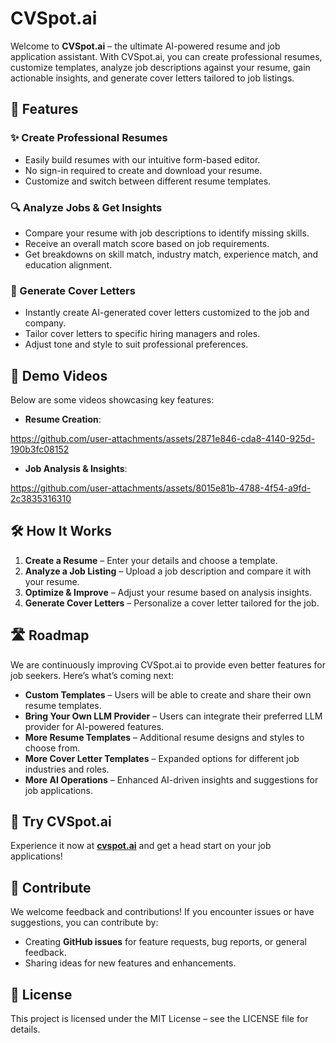 # CVSpot.ai

Welcome to **CVSpot.ai** – the ultimate AI-powered resume and job application assistant. With CVSpot.ai, you can create professional resumes, customize templates, analyze job descriptions against your resume, gain actionable insights, and generate cover letters tailored to job listings.

## 🚀 Features

### ✨ Create Professional Resumes

- Easily build resumes with our intuitive form-based editor.
- No sign-in required to create and download your resume.
- Customize and switch between different resume templates.

### 🔍 Analyze Jobs & Get Insights

- Compare your resume with job descriptions to identify missing skills.
- Receive an overall match score based on job requirements.
- Get breakdowns on skill match, industry match, experience match, and education alignment.

### 📄 Generate Cover Letters

- Instantly create AI-generated cover letters customized to the job and company.
- Tailor cover letters to specific hiring managers and roles.
- Adjust tone and style to suit professional preferences.

## 🎥 Demo Videos

Below are some videos showcasing key features:

- **Resume Creation**:

https://github.com/user-attachments/assets/2871e846-cda8-4140-925d-190b3fc08152

- **Job Analysis & Insights**:

https://github.com/user-attachments/assets/8015e81b-4788-4f54-a9fd-2c3835316310

## 🛠️ How It Works

1. **Create a Resume** – Enter your details and choose a template.
2. **Analyze a Job Listing** – Upload a job description and compare it with your resume.
3. **Optimize & Improve** – Adjust your resume based on analysis insights.
4. **Generate Cover Letters** – Personalize a cover letter tailored for the job.

## 🛣️ Roadmap

We are continuously improving CVSpot.ai to provide even better features for job seekers. Here’s what’s coming next:

- **Custom Templates** – Users will be able to create and share their own resume templates.
- **Bring Your Own LLM Provider** – Users can integrate their preferred LLM provider for AI-powered features.
- **More Resume Templates** – Additional resume designs and styles to choose from.
- **More Cover Letter Templates** – Expanded options for different job industries and roles.
- **More AI Operations** – Enhanced AI-driven insights and suggestions for job applications.

## 🔗 Try CVSpot.ai

Experience it now at **[cvspot.ai](https://cvspot.ai)** and get a head start on your job applications!

## 🤝 Contribute

We welcome feedback and contributions! If you encounter issues or have suggestions, you can contribute by:

- Creating **GitHub issues** for feature requests, bug reports, or general feedback.
- Sharing ideas for new features and enhancements.

## 📜 License

This project is licensed under the MIT License – see the LICENSE file for details.
